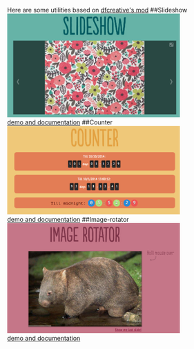 Here are some utilities based on <a href="https://github.com/dfcreative/mod/">dfcreative's mod</a>
##Slideshow
<img src="https://raw.githubusercontent.com/cakeinpanic/modBasedStuff/master/demo-img/slideshow.png" width="400px"/><br>
[demo and documentation](http://cakeinpanic.github.io/modBasedStuff/slideshow.html)
##Counter
<img src="https://raw.githubusercontent.com/cakeinpanic/modBasedStuff/master/demo-img/counter.png" width="400px"/><br>
[demo and documentation](http://cakeinpanic.github.io/modBasedStuff/countdown.html)
##Image-rotator
<img src="https://raw.githubusercontent.com/cakeinpanic/modBasedStuff/master/demo-img/rotator.png" width="400px"/><br>
[demo and documentation](http://cakeinpanic.github.io/modBasedStuff/image-rotator.html)
